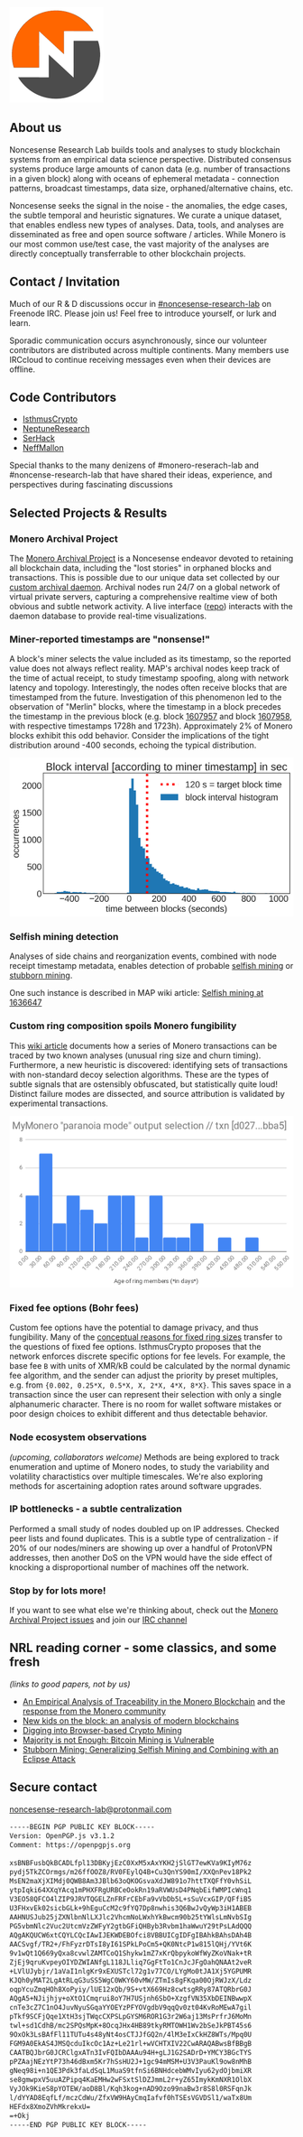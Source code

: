 ![low_quality_rough_logo_small.png](low_quality_rough_logo_small.png)

## About us
Noncesense Research Lab builds tools and analyses to study blockchain systems from an empirical data science perspective. Distributed consensus systems produce large amounts of canon data (e.g. number of transactions in a given block) along with oceans of ephemeral metadata - connection patterns, broadcast timestamps, data size, orphaned/alternative chains, etc. 

Noncesense seeks the signal in the noise - the anomalies, the edge cases, the subtle temporal and heuristic signatures. We curate a unique dataset, that enables endless new types of analyses. Data, tools, and analyses are disseminated as free and open source software / articles. While Monero is our most common use/test case, the vast majority of the analyses are directly conceptually transferrable to other blockchain projects.

## Contact / Invitation  
Much of our R & D discussions occur in [#noncesense-research-lab](https://www.irccloud.com/invite?channel=%23noncesense-research-lab&hostname=chat.freenode.net&port=6697&ssl=1) on Freenode IRC. Please join us! Feel free to introduce yourself, or lurk and learn.

Sporadic communication occurs asynchronously, since our volunteer contributors are distributed across multiple continents. Many members use IRCcloud to continue receiving messages even when their devices are offline. 

## Code Contributors 
-  [IsthmusCrypto](https://github.com/mitchellpkt)
-  [NeptuneResearch](https://github.com/neptuneresearch)
-  [SerHack](https://github.com/serhack)
-  [NeffMallon](https://github.com/neffmallon)

Special thanks to the many denizens of #monero-reserach-lab and #noncense-research-lab that have shared their ideas, experience, and perspectives during fascinating discussions


## Selected Projects & Results
### Monero Archival Project 
The [Monero Archival Project](https://github.com/mitchellpkt/monero_archival_project) is a Noncesense endeavor devoted to retaining all blockchain data, including the "lost stories" in orphaned blocks and transactions. This is possible due to our unique data set collected by our [custom archival daemon](https://github.com/neptuneresearch/monerod-archive). Archival nodes run 24/7 on a global network of virtual private servers, capturing a comprehensive realtime view of both obvious and subtle network activity. A live interface ([repo](https://github.com/neptuneresearch/monero-archive-monitor)) interacts with the daemon database to provide real-time visualizations.

###  Miner-reported timestamps are "nonsense!"
A block's miner selects the value included as its timestamp, so the reported value does not always reflect reality. MAP's archival nodes keep track of the time of actual receipt, to study timestamp spoofing, along with network latency and topology. Interestingly, the nodes often receive blocks that are timestamped from the future. Investigation of this phenomenon led to the observation of "Merlin" blocks, where the timestamp in a block precedes the timestamp in the previous block (e.g. block [1607957](https://moneroexplorer.com/search?value=1607957) and block [1607958](https://moneroexplorer.com/search?value=1607958), with respective timestamps 1728h and 1723h). Approximately 2% of Monero blocks exhibit this odd behavior. Consider the implications of the tight distribution around -400 seconds, echoing the typical distribution.

![image.png](/images/merlin_blocks.png)

### Selfish mining detection
Analyses of side chains and reorganization events, combined with node receipt timestamp metadata, enables detection of probable [selfish mining](https://arxiv.org/abs/1311.0243) or [stubborn mining](https://eprint.iacr.org/2015/796.pdf).

One such instance is described in MAP wiki article: [Selfish mining at 1636647](https://github.com/Mitchellpkt/monero_archival_project/wiki/Selfish-mining-at-1636647) 

### Custom ring composition spoils Monero fungibility
This [wiki article](https://github.com/Mitchellpkt/monero_archival_project/wiki/Custom-ring-composition-spoils-Monero-fungibility) documents how a series of Monero transactions can be traced by two known analyses (unusual ring size and churn timing). Furthermore, a new heuristic is discovered: identifying sets of transactions with non-standard decoy selection algorithms. These are the types of subtle signals that are ostensibly obfuscated, but statistically quite loud! Distinct failure modes are dissected, and source attribution is validated by experimental transactions.

![image.png](images/MyMonero_TEST_41_ring_member.png)

### Fixed fee options (Bohr fees)
Custom fee options have the potential to damage privacy, and thus fungibility. Many of the [conceptual reasons for fixed ring sizes](https://github.com/monero-project/monero/issues/4229#issuecomment-415139034) transfer to the questions of fixed fee options. IsthmusCrypto proposes that the network enforces discrete specific options for fee levels. For example, the base fee `B` with units of XMR/kB could be calculated by the normal dynamic fee algorithm, and the sender can adjust the priority by preset multiples, e.g. from `{0.002, 0.25*X, 0.5*X, X, 2*X, 4*X, 8*X}`. This saves space in a transaction since the user can represent their selection with only a single alphanumeric character. There is no room for wallet software mistakes or poor design choices to exhibit different and thus detectable behavior.

### Node ecosystem observations 
*(upcoming, collaborators welcome)* Methods are being explored to track enumeration and uptime of Monero nodes, to study the variability and volatility charactistics over multiple timescales. We're also exploring methods for ascertaining adoption rates around software upgrades.

### IP bottlenecks - a subtle centralization 
Performed a small study of nodes doubled up on IP addresses. Checked peer lists and found duplicates. This is a subtle type of centralization - if 20% of our nodes/miners are showing up over a handful of ProtonVPN addresses, then another DoS on the VPN would have the side effect of knocking a disproportional number of machines off the network.	

### Stop by for lots more!
If you want to see what else we're thinking about, check out the [Monero Archival Project issues](https://github.com/Mitchellpkt/monero_archival_project/issues) and join our [IRC channel](https://www.irccloud.com/invite?channel=%23noncesense-research-lab&hostname=chat.freenode.net&port=6697&ssl=1)

## NRL reading corner - some classics, and some fresh
*(links to good papers, not by us)*
-  [An Empirical Analysis of Traceability in the Monero Blockchain](https://arxiv.org/pdf/1704.04299.pdf) and the [response from the Monero community](https://getmonero.org/2018/03/29/response-to-an-empirical-analysis-of-traceability.html)
-  [New kids on the block: an analysis of modern blockchains](https://allquantor.at/blockchainbib/pdf/anderson2016new.pdf)
-  [Digging into Browser-based Crypto Mining](https://arxiv.org/pdf/1808.00811.pdf)
-  [Majority is not Enough: Bitcoin Mining is Vulnerable](https://arxiv.org/abs/1311.0243)
-  [Stubborn Mining: Generalizing Selfish Mining and Combining with an Eclipse Attack](https://eprint.iacr.org/2015/796.pdf)

## Secure contact

[noncesense-research-lab@protonmail.com](mailto:noncesense-research-lab@protonmail.com)

```
-----BEGIN PGP PUBLIC KEY BLOCK-----
Version: OpenPGP.js v3.1.2
Comment: https://openpgpjs.org

xsBNBFusbQkBCADLfpl13DBKyjEzC0XxM5xAxYKH2jSlGT7ewKVa9KIyM76z
pydj5TkZCOrmgs/m26ffOOZ8/RV0FEylQ4B+Cu3QnYS90mI/XXQnPev18Pk2
MsEN2maXjXIMdj0QWB8Am3JBlb63oQKOGsvaXdJW891o7httTXQFfY0vhSiL
ytpIqki64XXqYAcq1mPHXFRgURBCeOokRn19aRVWUsD4PNqbEifWMPIcWnq1
V3EO58QFCO4lZIP9JRVTQGELZnFRFrCEbFa9vVbDb5L+sSuVcxGIP/QFfiB5
U3FHxvEk02sicbGLk+9hEguCcM2c9fYQ7Dp8nwhis3Q6BwJvQyWp3iH1ABEB
AAHNUSJub25jZXNlbnNlLXJlc2VhcmNoLWxhYkBwcm90b25tYWlsLmNvbSIg
PG5vbmNlc2Vuc2UtcmVzZWFyY2gtbGFiQHByb3Rvbm1haWwuY29tPsLAdQQQ
AQgAKQUCW6xtCQYLCQcIAwIJEKWDEBOfci8VBBUICgIDFgIBAhkBAhsDAh4B
AACSvgf/TR2+/FhFyzrDTsI8yI61SPkLPoCm5+QK0NtcP1w815lQHj/YVt6K
9v1wQt1Q669yQxa8cvwlZAMTCoQ1Shykw1mZ7xKrQbpykoWfWyZKoVNak+tR
ZjEj9qruKvpeyOIYDZWIANfgL118JLliq7GgFtTo1CnJcJFgOahQNAAt2veR
+LVlUJybjr/1aVaI1nlgKr9xEXUSTcl72g1v77CO/LYgMo0tJA1Xj5YGPUMR
KJQh0yMAT2LgAtRLqG3uSS5WgC0WKY60vMW/ZTmIs8gFKqa00OjRWJzX/Ldz
oqpYcuZmqHOh8XoPyiy/lUE12xQb/9S+vtX669Hz8cwtsgRRy87ATQRbrG0J
AQgA5+NJijhjy+oXtO1Cmqrui8oY7H7USjnh6SbO+XzgfVN35XbDEINBwwpX
cnTe3cZ7C1nO4JuvNyuSGqaYYOEYzPFYOVgdbV9qqQv0zt04KvRoMEwA7gil
pTkf9SCFjQqe1XtH3sjTWqcCXPSLpGYSM6ROR1G3r2W6aj13MsPrfrJ6MoMn
twl+sd1CdhB/mc2SPQsMpK+8OcqJHx4HB89tkyRMTOWH1Wv2bSeJkPBT45s6
9OxOk3LsBAfFl11TUTu4s48yNt4osCTJJfGQ2n/4lM3eIxCkHZ8WTs/Mpq0U
FGM9A0EkAS4JMSQcduIkcOc1Az+Le21rl+wVCHTXIV22CwARAQABwsBfBBgB
CAATBQJbrG0JCRClgxATn3IvFQIbDAAAu94H+gLJ1G2SADrD+YMCY3BGcTYS
pPZAajNEzYtP73h46dBxm5Kr7hSsHU2J+1gc94mMSM+U3V3PauKl9ow8nMhB
gNeq98i+n1QE3Pdk3faLdSqL1MuaS9tfnSi6BNHdcebWMvIyu62ydOjbmiXR
se8gmwpxV5uuAZPipq4KaEMHw2wFSxtSlDZJmmL2r+yZ65ImykKmNXR1OlbX
VyJOk9KieS8pYOTEW/aoD8Bl/Kqh3kog+nAD9Ozo99naBw3r8S8l0RSFqnJk
l/dYYAD8EqfLf/mczCdWu/ZfxVW9HAyCmqIafvf0hTSEsVGVDSl1/waTx8Um
HEFdx8XmoZVhMkrekxU=
=+Okj
-----END PGP PUBLIC KEY BLOCK-----
```
